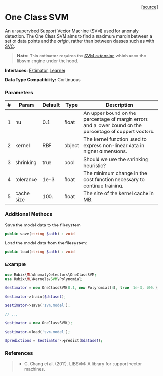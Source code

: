<span style="float:right;"><a href="https://github.com/RubixML/RubixML/blob/master/src/AnomalyDetectors/OneClassSVM.php">[source]</a></span>

# One Class SVM
An unsupervised Support Vector Machine (SVM) used for anomaly detection. The One Class SVM aims to find a maximum margin between a set of data points and the *origin*, rather than between classes such as with [SVC](../classifiers/svc.md).

> **Note:** This estimator requires the [SVM extension](https://php.net/manual/en/book.svm.php) which uses the libsvm engine under the hood.

**Interfaces:** [Estimator](../estimator.md), [Learner](../learner.md)

**Data Type Compatibility:** Continuous

### Parameters
| # | Param | Default | Type | Description |
|---|---|---|---|---|
| 1 | nu | 0.1 | float | An upper bound on the percentage of margin errors and a lower bound on the percentage of support vectors. |
| 2 | kernel | RBF | object | The kernel function used to express non-linear data in higher dimensions. |
| 3 | shrinking | true | bool | Should we use the shrinking heuristic? |
| 4 | tolerance | 1e-3 | float | The minimum change in the cost function necessary to continue training. |
| 5 | cache size | 100. | float | The size of the kernel cache in MB. |

### Additional Methods
Save the model data to the filesystem:
```php
public save(string $path) : void
```

Load the model data from the filesystem:
```php
public load(string $path) : void
```

### Example
```php
use Rubix\ML\AnomalyDetectors\OneClassSVM;
use Rubix\ML\Kernels\SVM\Polynomial;

$estimator = new OneClassSVM(0.1, new Polynomial(4), true, 1e-3, 100.);

$estimator->train($dataset);

$estimator->save('svm.model');

// ...

$estimator = new OneClassSVM();

$estimator->load('svm.model');

$predictions = $estimator->predict($dataset);
```

### References
>- C. Chang et al. (2011). LIBSVM: A library for support vector machines.